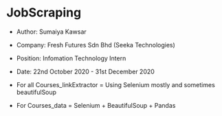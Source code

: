 # JobScraping

- Author: Sumaiya Kawsar
- Company: Fresh Futures Sdn Bhd (Seeka Technologies)
- Position: Infomation Technology Intern
- Date: 22nd October 2020 - 31st December 2020


- For all Courses_linkExtractor = Using Selenium mostly and sometimes beautifulSoup
- For Courses_data = Selenium + BeautifulSoup + Pandas
